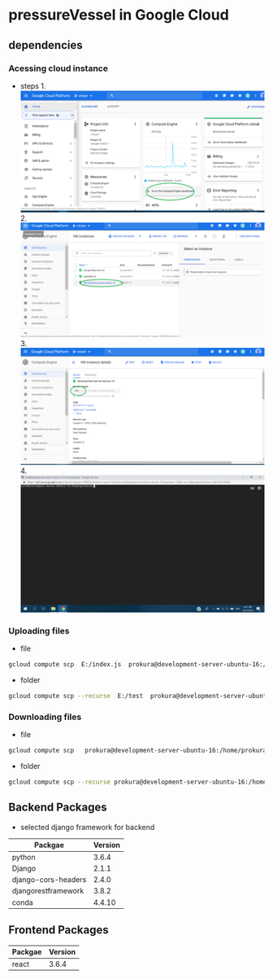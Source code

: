 # pressureVessel in Google Cloud
## dependencies
### Acessing cloud instance
- steps
1.![give_path](./docImgs/1.png  "gcloud")
2.![give_path](./docImgs/2.png  "gcloud")
3.![give_path](./docImgs/3.png  "gcloud")
4.![give_path](./docImgs/4.png  "gcloud")

### Uploading files
- file
```bash
gcloud compute scp  E:/index.js  prokura@development-server-ubuntu-16:/home/prokura/
```
 - folder
```bash
gcloud compute scp --recurse  E:/test  prokura@development-server-ubuntu-16:/home/prokura/
```


### Downloading files
- file
```bash
gcloud compute scp   prokura@development-server-ubuntu-16:/home/prokura/test/index.js E:/test
```
- folder
```bash
gcloud compute scp --recurse prokura@development-server-ubuntu-16:/home/prokura/test E:/
```

## Backend Packages
- selected django framework for backend

Packgae | Version
------------ | -------------
python | 3.6.4
Django        |            2.1.1
django-cors-headers      | 2.4.0
djangorestframework    |   3.8.2
conda | 4.4.10

## Frontend Packages
Packgae | Version
------------ | -------------
react | 3.6.4
